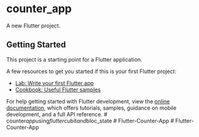 # counter_app

A new Flutter project.

## Getting Started

This project is a starting point for a Flutter application.

A few resources to get you started if this is your first Flutter project:

- [Lab: Write your first Flutter app](https://docs.flutter.dev/get-started/codelab)
- [Cookbook: Useful Flutter samples](https://docs.flutter.dev/cookbook)

For help getting started with Flutter development, view the
[online documentation](https://docs.flutter.dev/), which offers tutorials,
samples, guidance on mobile development, and a full API reference.
#   c o u n t e r _ a p p _ u s i n g _ f l u t t e r _ c u b i t _ a n d _ b l o c _ s t a t e  
 #   F l u t t e r - C o u n t e r - A p p  
 #   F l u t t e r - C o u n t e r - A p p  
 